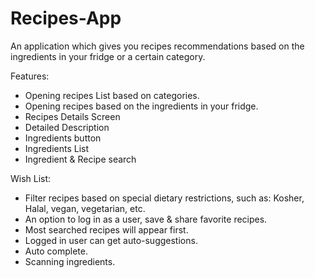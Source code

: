 # Recipes-App
An application which gives you recipes recommendations based on the ingredients in your fridge or a certain category.

Features:
-	Opening recipes List based on categories.
-	Opening recipes based on the ingredients in your fridge.
-	Recipes Details Screen
-	Detailed Description
-	Ingredients button
-	Ingredients List
-	Ingredient & Recipe search

Wish List:
-	Filter recipes based on special dietary restrictions, such as: Kosher, Halal, vegan, vegetarian, etc.
-	An option to log in as a user, save & share favorite recipes.
-	Most searched recipes will appear first.
-	Logged in user can get auto-suggestions.
-	Auto complete.
-	Scanning ingredients.


